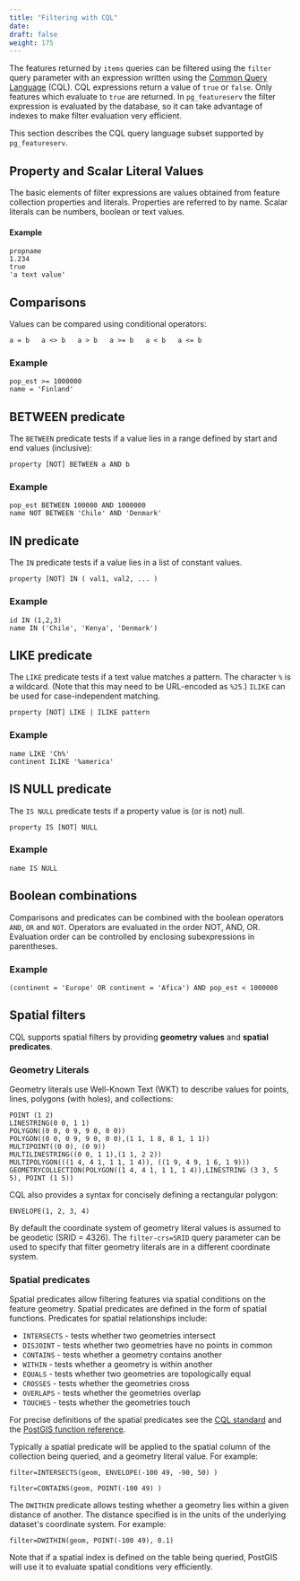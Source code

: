 ```yaml
---
title: "Filtering with CQL"
date:
draft: false
weight: 175
---
```


The features returned by `items` queries can be filtered using
the `filter` query parameter with an expression written using
the [Common Query Language](https://portal.ogc.org/files/96288) (CQL).
CQL expressions return a value of `true` or `false`.
Only features which evaluate to `true` are returned.
In `pg_featureserv` the filter expression is evaluated by the database,
so it can take advantage of indexes to make filter evaluation very efficient.

This section describes the CQL query language subset supported by `pg_featureserv`.

## Property and Scalar Literal Values

The basic elements of filter expressions are values obtained
from feature collection properties and literals.
Properties are referred to by name.
Scalar literals can be numbers, boolean or text values.

#### Example
```
propname
1.234
true
'a text value'
```

## Comparisons

Values can be compared using conditional operators:
```
a = b   a <> b   a > b   a >= b   a < b   a <= b
```

### Example
```
pop_est >= 1000000
name = 'Finland'
```

## BETWEEN predicate

The `BETWEEN` predicate tests if a value lies in a range defined by start and end values (inclusive):
```
property [NOT] BETWEEN a AND b
```

### Example
```
pop_est BETWEEN 100000 AND 1000000
name NOT BETWEEN 'Chile' AND 'Denmark'
```

## IN predicate
The `IN` predicate tests if a value lies in a list of constant values.
```
property [NOT] IN ( val1, val2, ... )
```

### Example
```
id IN (1,2,3)
name IN ('Chile', 'Kenya', 'Denmark')
```

## LIKE predicate
The `LIKE` predicate tests if a text value matches a pattern.
The character `%` is a wildcard.
(Note that this may need to be URL-encoded as `%25`.)
`ILIKE` can be used for case-independent matching.

```
property [NOT] LIKE | ILIKE pattern
```

### Example
```
name LIKE 'Ch%'
continent ILIKE '%america'
```

## IS NULL predicate
The `IS NULL` predicate tests if a property value is (or is not) null.
```
property IS [NOT] NULL
```

### Example
```
name IS NULL
```

## Boolean combinations
Comparisons and predicates can be combined with the
boolean operators `AND`, `OR` and `NOT`.
Operators are evaluated in the order NOT, AND, OR.
Evaluation order can be controlled by enclosing
subexpressions in parentheses.

### Example
```
(continent = 'Europe' OR continent = 'Afica') AND pop_est < 1000000
```

## Spatial filters

CQL supports spatial filters by providing **geometry values**
and **spatial predicates**.

### Geometry Literals

Geometry literals use Well-Known Text (WKT) to describe
values for points, lines, polygons (with holes), and collections:

```
POINT (1 2)
LINESTRING(0 0, 1 1)
POLYGON((0 0, 0 9, 9 0, 0 0))
POLYGON((0 0, 0 9, 9 0, 0 0),(1 1, 1 8, 8 1, 1 1))
MULTIPOINT((0 0), (0 9))
MULTILINESTRING((0 0, 1 1),(1 1, 2 2))
MULTIPOLYGON(((1 4, 4 1, 1 1, 1 4)), ((1 9, 4 9, 1 6, 1 9)))
GEOMETRYCOLLECTION(POLYGON((1 4, 4 1, 1 1, 1 4)),LINESTRING (3 3, 5 5), POINT (1 5))
```

CQL also provides a syntax for concisely defining a rectangular polygon:
```
ENVELOPE(1, 2, 3, 4)
```

By default the coordinate system of geometry literal values is assumed to be geodetic (SRID = 4326).
The `filter-crs=SRID` query parameter can be used to specify that filter geometry literals are in a different coordinate system.

### Spatial predicates

Spatial predicates allow filtering features via spatial conditions
on the feature geometry.
Spatial predicates are defined in the form of spatial functions.
Predicates for spatial relationships include:

* `INTERSECTS` - tests whether two geometries intersect
* `DISJOINT` - tests whether two geometries have no points in common
* `CONTAINS` - tests whether a geometry contains another
* `WITHIN` - tests whether a geometry is within another
* `EQUALS` - tests whether two geometries are topologically equal
* `CROSSES` - tests whether the geometries cross
* `OVERLAPS` - tests whether the geometries overlap
* `TOUCHES` - tests whether the geometries touch

For precise definitions of the spatial predicates see the
[CQL standard](https://portal.ogc.org/files/96288#enhanced-spatial-operators)
and the [PostGIS function reference](https://postgis.net/docs/reference.html#Spatial_Relationships).

Typically a spatial predicate will be applied to the spatial column of the collection
being queried, and a geometry literal value.
For example:
```
filter=INTERSECTS(geom, ENVELOPE(-100 49, -90, 50) )

filter=CONTAINS(geom, POINT(-100 49) )
```

The `DWITHIN` predicate allows testing whether a geometry lies within a given distance of another.  The distance specified is in the units of the underlying dataset's coordinate system.  For example:
```
filter=DWITHIN(geom, POINT(-100 49), 0.1)
```

Note that if a spatial index is defined on the table being queried,
PostGIS will use it to evaluate spatial conditions very efficiently.
